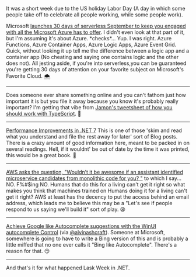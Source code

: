 
It was a short week due to the US holiday Labor Day (A day in which some people take off to celebrate all people working, while some people work).

Microsoft [launches 30 days of serverless September to keep you engaged with all the Microsoft Azure has to offer](https://twitter.com/msdev/status/1564281731984883712).  I didn't even look at that part of it, but I'm assuming it's about Azure.   \*checks\*... Yup. I was right. Azure Functions, Azure Container Apps, Azure Logic Apps, Azure Event Grid. Quick, without looking it up tell me the difference between a logic app and a container app (No cheating and saying one contains logic and the other does not). All jesting aside, if you're into serverless,you can be guaranteed you're getting 30 days of attention on your favorite subject on Microsoft's Favorite Cloud. 🌨

<hr />

Does someone ever share something online and you can't fathom just how important it is but you file it away because you know it's probably really important? I'm getting that vibe from [Jamon's tweetsheet of how you should work with TypeScript](https://twitter.com/jamonholmgren/status/1564812661267009537). 🔖

<hr />

[Performance Improvements in .NET 7](https://devblogs.microsoft.com/dotnet/performance_improvements_in_net_7/) This is one of those 'skim and read what you understand and file the rest away for later' sort of Blog posts.  There is a crazy amount of good information here, meant to be packed in on several readings. Hell, if it wouldnt' be out of date by the time it was printed, this would be a great book. 💨

<hr />

[AWS asks the question, "Wouldn’t it be awesome if an assistant identified microservice candidates from monolithic code for you? "](https://twitter.com/dotnetonAWS/status/1565036704783794176) to which I say... NO. F%#$ing NO.  Humans that do this for a living can't get it right so what makes you think that machines trained on Humans doing it for a living can't get it right? AWS at least has the decency to put the access behind an email address, which leads me to believe this may be a "Let's see if people respond to us saying we'll build it" sort of play. 😩

<hr />

[Achieve Google like Autocomplete suggestions with the WinUI autocomplete Control](https://www.syncfusion.com/blogs/post/achieve-google-like-autosuggestions-with-the-winui-autocomplete-control.aspx) (via [@alvinashcraft](https://twitter.com/alvinashcraft/status/1565682201064243207)).  Someone at Microsoft, somewhere is going to have to write a Bing version of this and is probably a little miffed that no one ever calls it "Bing like Autocomplete". There's a reason for that. 😏

<hr />

And that's it for what happened Lask Week in .NET. 
